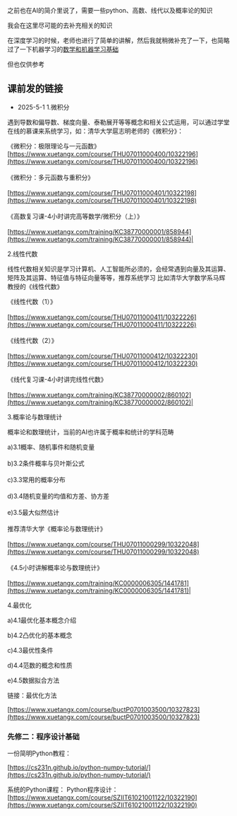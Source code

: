 之前也在AI的简介里说了，需要一些python、高数、线代以及概率论的知识

我会在这里尽可能的去补充相关的知识

在深度学习的时候，老师也进行了简单的讲解，然后我就稍微补充了一下，也简略过了一下机器学习的[数学和机器学习基础](../2.深度学习/1.数学和机器学习基础/index.md)

但也仅供参考

## 课前发的链接

- 2025-5-1 1.微积分

遇到导数和偏导数、梯度向量、泰勒展开等等概念和相关公式运用，可以通过学堂在线的慕课来系统学习，如：清华大学扈志明老师的《微积分》：

《微积分：极限理论与一元函数》[https://www.xuetangx.com/course/THU07011000400/10322196](https://www.xuetangx.com/course/THU07011000400/10322196)  <br>  <br>《微积分：多元函数与重积分》  <br>  <br>[https://www.xuetangx.com/course/THU07011000401/10322198](https://www.xuetangx.com/course/THU07011000401/10322198)  <br>  <br>《高数复习课-4小时讲完高等数学/微积分（上）》  <br>  <br>[https://www.xuetangx.com/training/KC38770000001/858944](https://www.xuetangx.com/training/KC38770000001/858944)|

2.线性代数

线性代数相关知识是学习计算机、人工智能所必须的，会经常遇到向量及其运算、矩阵及其运算、特征值与特征向量等等，推荐系统学习 比如清华大学数学系马辉教授的《线性代数》


《线性代数（1）》  <br>  <br>[https://www.xuetangx.com/course/THU07011000411/10322226](https://www.xuetangx.com/course/THU07011000411/10322226)  <br>  <br>《线性代数（2）》  <br>  <br>[https://www.xuetangx.com/course/THU07011000412/10322230](https://www.xuetangx.com/course/THU07011000412/10322230)  <br>  <br>《线代复习课-4小时讲完线性代数》  <br>  <br>[https://www.xuetangx.com/training/KC38770000002/860102](https://www.xuetangx.com/training/KC38770000002/860102)|

3.概率论与数理统计

概率论和数理统计，当前的AI也许属于概率和统计的学科范畴


a)3.1概率、随机事件和随机变量  <br>  <br>b)3.2条件概率与贝叶斯公式  <br>  <br>c)3.3常用的概率分布  <br>  <br>d)3.4随机变量的均值和方差、协方差  <br>  <br>e)3.5最大似然估计  <br>  <br>推荐清华大学《概率论与数理统计》  <br>  <br>[https://www.xuetangx.com/course/THU07011000299/10322048](https://www.xuetangx.com/course/THU07011000299/10322048)  <br>  <br>《4.5小时讲解概率论与数理统计》  <br>  <br>[https://www.xuetangx.com/training/KC0000006305/1441781](https://www.xuetangx.com/training/KC0000006305/1441781)|

4.最优化

a)4.1最优化基本概念介绍

b)4.2凸优化的基本概念

c)4.3最优性条件

d)4.4范数的概念和性质

e)4.5数据拟合方法

链接：最优化方法

[https://www.xuetangx.com/course/buctP0701003500/10327823](https://www.xuetangx.com/course/buctP0701003500/10327823)

### 先修二：程序设计基础

一份简明Python教程：

[https://cs231n.github.io/python-numpy-tutorial/](https://cs231n.github.io/python-numpy-tutorial/)

系统的Python课程： Python程序设计：[https://www.xuetangx.com/course/SZIIT61021001122/10322190](https://www.xuetangx.com/course/SZIIT61021001122/10322190)



